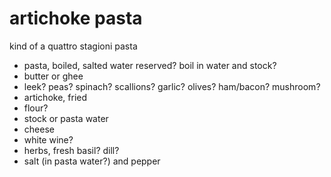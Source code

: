 # artichoke pasta

kind of a quattro stagioni pasta

* pasta, boiled, salted water reserved? boil in water and stock?
* butter or ghee
* leek? peas? spinach? scallions? garlic? olives? ham/bacon? mushroom?
* artichoke, fried
* flour? 
* stock or pasta water
* cheese
* white wine?
* herbs, fresh basil? dill?
* salt (in pasta water?) and pepper